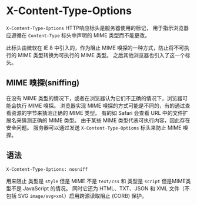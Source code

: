 # X-Content-Type-Options

`X-Content-Type-Options` HTTP响应标头是服务器使用的标记，
用于指示浏览器应遵循在 `Content-Type` 标头中声明的 MIME 类型而不能更改。

此标头由微软在 IE 8 中引入的，作为阻止 MIME 嗅探的一种方式，防止将不可执行的 MIME 类型转换为可执行的 MIME 类型。 
之后其他浏览器也引入了这一个标头。

## MIME 嗅探(sniffing)

在没有 MIME 类型的情况下，或者在浏览器认为它们不正确的情况下，浏览器可能会执行 MIME 嗅探。
浏览器实现 MIME 嗅探的方式可能是不同的，有的通过查看资源的字节来猜测正确的 MIME 类型。
有的如 Safari 会查看 URL 中的文件扩展名来猜测正确的 MIME 类型。
由于某些 MIME 类型代表可执行内容，因此存在安全问题。
服务器可以通过发送 `X-Content-Type-Options` 标头来防止 MIME 嗅探。

## 语法

```mime
X-Content-Type-Options: nosniff
```

用来阻止 类型是 `style` 但是 MIME 不是  `text/css` 和 类型是 `script` 但是MIME类型不是 JavaScript 的情况。
同时它还为 HTML、TXT、JSON 和 XML 文件（不包括 SVG `image/svg+xml`）启用跨源读取阻止 (CORB) 保护。